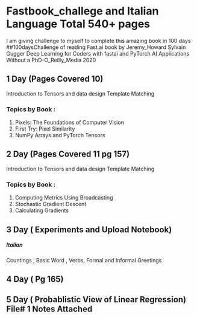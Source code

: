 # Fastbook_challege and Italian Language Total 540+ pages
I am giving challenge to myself to complete this amazing book in 100 days
##100daysChallenge
of reading Fast.ai book by Jeremy_Howard Sylvain Gugger Deep Learning for Coders with fastai and PyTorch AI Applications Without a PhD-O_Reilly_Media 2020


## 1 Day (Pages Covered 10)
Introduction to Tensors and data design 
Template Matching
### Topics by Book :
1. Pixels: The Foundations of Computer Vision
2. First Try: Pixel Similarity
3. NumPy Arrays and PyTorch Tensors


## 2 Day (Pages Covered 11 pg 157)
Introduction to Tensors and data design 
Template Matching
### Topics by Book :
1. Computing Metrics Using Broadcasting
2. Stochastic Gradient Descent
3. Calculating Gradients

## 3 Day ( Experiments and Upload Notebook)


##### Italian 
Countings , Basic Word , Verbs, Formal and Informal Greetings


## 4 Day ( Pg 165)


## 5 Day ( Probablistic View of Linear Regression) File# 1 Notes Attached
